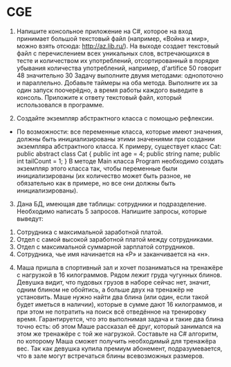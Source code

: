 # CGE
1) Напишите консольное приложение на C#, которое на вход
принимает большой текстовый файл (например, «Война и мир», можно взять
отсюда: http://az.lib.ru/). На выходе создает текстовый файл с перечислением
всех уникальных слов, встречающихся в тесте и количеством их
употреблений, отсортированный в порядке убывания количества
употреблений, например,
d'artifice 50
говорит 48
значительно 30
Задачу выполните двумя методами: однопоточно и параллельно.
Добавьте таймеры на оба метода. Выполните их за один запуск поочерёдно, а
время работы каждого выведите в консоль. Приложите к ответу текстовый
файл, который использовался в программе.

2) Создайте экземпляр абстрактного класса с помощью рефлексии.
* По возможности: все переменные класса, которые имеют значения,
должны быть инициализированы этими значениями при создании экземпляра
абстрактного класса. К примеру, существует класс Cat:
public abstract class Cat
{
public int age = 4;
public string name;
public int tailCount = 1;
}
В методе Main класса Program необходимо создать экземпляр этого класса
так, чтобы переменные были инициализированы (их количество может быть
разное, не обязательно как в примере, но все они должны быть
инициализированы).

3) Дана БД, имеющая две таблицы: сотрудники и подразделение.
Необходимо написать 5 запросов.
Напишите запросы, которые выведут:
1. Сотрудника с максимальной заработной платой.
2. Отдел с самой высокой заработной платой между сотрудниками.
3. Отдел с максимальной суммарной зарплатой сотрудников.
4. Сотрудника, чье имя начинается на «Р» и заканчивается на «н».
   
4) Маша пришла в спортивный зал и хочет позаниматься на тренажёре
с нагрузкой в 16 килограммов. Рядом лежит груда чугунных блинов.
Девушка видит, что пудовых грузов в наборе сейчас нет, значит, одним
блином не обойтись, а больше двух на тренажёр не установить.
Маше нужно найти два блина (или один, если такой будет иметься в
наличии), которые в сумме дают 16 килограммов, и при этом не потратить на
поиск всё отведённое на тренировку время. Гарантируется, что это
выполнимая задача и такие два блина точно есть: об этом Маше рассказал её
друг, который занимался на этом же тренажёре с той же нагрузкой.
Составьте на C# алгоритм, по которому Маша сможет получить
необходимый для тренажёра вес. Так как девушка купила премиум
абонемент, подразумевается, что в зале могут встречаться блины
всевозможных размеров.
